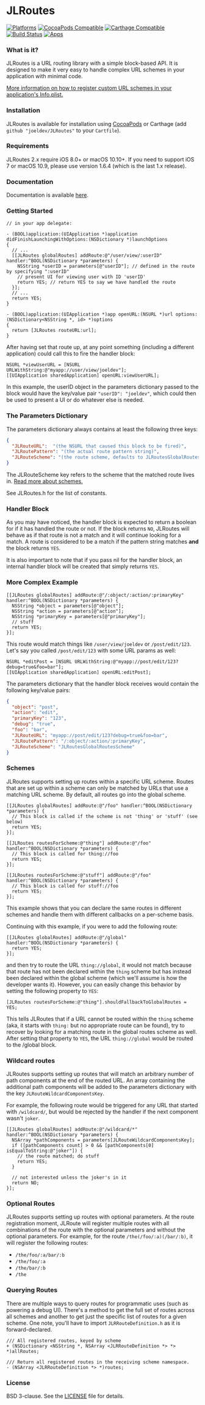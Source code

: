 JLRoutes
========

[![Platforms](https://img.shields.io/cocoapods/p/JLRoutes.svg?style=flat)](http://cocoapods.org/pods/JLRoutes)
[![CocoaPods Compatible](https://img.shields.io/cocoapods/v/JLRoutes.svg)](http://cocoapods.org/pods/JLRoutes)
[![Carthage Compatible](https://img.shields.io/badge/Carthage-compatible-4BC51D.svg?style=flat)](https://github.com/Carthage/Carthage)
[![Build Status](https://travis-ci.org/joeldev/JLRoutes.svg?branch=master)](https://travis-ci.org/joeldev/JLRoutes)
[![Apps](https://img.shields.io/cocoapods/at/JLRoutes.svg?maxAge=2592000)](https://cocoapods.org/pods/JLRoutes)

### What is it? ###
JLRoutes is a URL routing library with a simple block-based API. It is designed to make it very easy to handle complex URL schemes in your application with minimal code.

[More information on how to register custom URL schemes in your application's Info.plist.](https://developer.apple.com/library/ios/documentation/iPhone/Conceptual/iPhoneOSProgrammingGuide/Inter-AppCommunication/Inter-AppCommunication.html#//apple_ref/doc/uid/TP40007072-CH6-SW2)

### Installation ###
JLRoutes is available for installation using [CocoaPods](https://cocoapods.org/pods/JLRoutes) or Carthage (add `github "joeldev/JLRoutes"` to your `Cartfile`).

### Requirements ###
JLRoutes 2.x require iOS 8.0+ or macOS 10.10+. If you need to support iOS 7 or macOS 10.9, please use version 1.6.4 (which is the last 1.x release).

### Documentation ###
Documentation is available [here](http://cocoadocs.org/docsets/JLRoutes/).

### Getting Started ###
```objc
// in your app delegate:

- (BOOL)application:(UIApplication *)application didFinishLaunchingWithOptions:(NSDictionary *)launchOptions
{
  // ...
  [[JLRoutes globalRoutes] addRoute:@"/user/view/:userID" handler:^BOOL(NSDictionary *parameters) {
    NSString *userID = parameters[@"userID"]; // defined in the route by specifying ":userID"
    // present UI for viewing user with ID 'userID'
    return YES; // return YES to say we have handled the route
  }];
  // ...
  return YES;
}

- (BOOL)application:(UIApplication *)app openURL:(NSURL *)url options:(NSDictionary<NSString *, id> *)options
{
  return [JLRoutes routeURL:url];
}
```

After having set that route up, at any point something (including a different application) could call this to fire the handler block:
```objc
NSURL *viewUserURL = [NSURL URLWithString:@"myapp://user/view/joeldev"];
[[UIApplication sharedApplication] openURL:viewUserURL];
```

In this example, the userID object in the parameters dictionary passed to the block would have the key/value pair `"userID": "joeldev"`, which could then be used to present a UI or do whatever else is needed.

### The Parameters Dictionary ###

The parameters dictionary always contains at least the following three keys:
```json
{
  "JLRouteURL":  "(the NSURL that caused this block to be fired)",
  "JLRoutePattern": "(the actual route pattern string)",
  "JLRouteScheme": "(the route scheme, defaults to JLRoutesGlobalRoutesScheme)"
}
```

The JLRouteScheme key refers to the scheme that the matched route lives in. [Read more about schemes.](https://github.com/joeldev/JLRoutes#scheme-namespaces)

See JLRoutes.h for the list of constants.

### Handler Block ###

As you may have noticed, the handler block is expected to return a boolean for if it has handled the route or not. If the block returns `NO`, JLRoutes will behave as if that route is not a match and it will continue looking for a match. A route is considered to be a match if the pattern string matches **and** the block returns `YES`.

It is also important to note that if you pass nil for the handler block, an internal handler block will be created that simply returns `YES`.

### More Complex Example ###

```objc
[[JLRoutes globalRoutes] addRoute:@"/:object/:action/:primaryKey" handler:^BOOL(NSDictionary *parameters) {
  NSString *object = parameters[@"object"];
  NSString *action = parameters[@"action"];
  NSString *primaryKey = parameters[@"primaryKey"];
  // stuff
  return YES;
}];
```

This route would match things like `/user/view/joeldev` or `/post/edit/123`. Let's say you called `/post/edit/123` with some URL params as well:

```objc
NSURL *editPost = [NSURL URLWithString:@"myapp://post/edit/123?debug=true&foo=bar"];
[[UIApplication sharedApplication] openURL:editPost];
```

The parameters dictionary that the handler block receives would contain the following key/value pairs:
```json
{
  "object": "post",
  "action": "edit",
  "primaryKey": "123",
  "debug": "true",
  "foo": "bar",
  "JLRouteURL": "myapp://post/edit/123?debug=true&foo=bar",
  "JLRoutePattern": "/:object/:action/:primaryKey",
  "JLRouteScheme": "JLRoutesGlobalRoutesScheme"
}
```

### Schemes ###

JLRoutes supports setting up routes within a specific URL scheme. Routes that are set up within a scheme can only be matched by URLs that use a matching URL scheme. By default, all routes go into the global scheme.

```objc
[[JLRoutes globalRoutes] addRoute:@"/foo" handler:^BOOL(NSDictionary *parameters) {
  // This block is called if the scheme is not 'thing' or 'stuff' (see below)
  return YES;
}];

[[JLRoutes routesForScheme:@"thing"] addRoute:@"/foo" handler:^BOOL(NSDictionary *parameters) {
  // This block is called for thing://foo
  return YES;
}];

[[JLRoutes routesForScheme:@"stuff"] addRoute:@"/foo" handler:^BOOL(NSDictionary *parameters) {
  // This block is called for stuff://foo
  return YES;
}];
```

This example shows that you can declare the same routes in different schemes and handle them with different callbacks on a per-scheme basis.

Continuing with this example, if you were to add the following route:

```objc
[[JLRoutes globalRoutes] addRoute:@"/global" handler:^BOOL(NSDictionary *parameters) {
  return YES;
}];
```

and then try to route the URL `thing://global`, it would not match because that route has not been declared within the `thing` scheme but has instead been declared within the global scheme (which we'll assume is how the developer wants it). However, you can easily change this behavior by setting the following property to `YES`:

```objc
[JLRoutes routesForScheme:@"thing"].shouldFallbackToGlobalRoutes = YES;
```

This tells JLRoutes that if a URL cannot be routed within the `thing` scheme (aka, it starts with `thing:` but no appropriate route can be found), try to recover by looking for a matching route in the global routes scheme as well. After setting that property to `YES`, the URL `thing://global` would be routed to the /global block.


### Wildcard routes ###

JLRoutes supports setting up routes that will match an arbitrary number of path components at the end of the routed URL. An array containing the additional path components will be added to the parameters dictionary with the key `JLRouteWildcardComponentsKey`.

For example, the following route would be triggered for any URL that started with `/wildcard/`, but would be rejected by the handler if the next component wasn't `joker`.

```objc
[[JLRoutes globalRoutes] addRoute:@"/wildcard/*" handler:^BOOL(NSDictionary *parameters) {
  NSArray *pathComponents = parameters[JLRouteWildcardComponentsKey];
  if ([pathComponents count] > 0 && [pathComponents[0] isEqualToString:@"joker"]) {
    // the route matched; do stuff
    return YES;
  }

  // not interested unless the joker's in it
  return NO;
}];
```

### Optional Routes ###

JLRoutes supports setting up routes with optional parameters. At the route registration moment, JLRoute will register multiple routes with all combinations of the route with the optional parameters and without the optional parameters. For example, for the route `/the(/foo/:a)(/bar/:b)`, it will register the following routes:

- `/the/foo/:a/bar/:b`
- `/the/foo/:a`
- `/the/bar/:b`
- `/the`

### Querying Routes ###

There are multiple ways to query routes for programmatic uses (such as powering a debug UI). There's a method to get the full set of routes across all schemes and another to get just the specific list of routes for a given scheme. One note, you'll have to import `JLRRouteDefinition.h` as it is forward-declared.

```objc
/// All registered routes, keyed by scheme
+ (NSDictionary <NSString *, NSArray <JLRRouteDefinition *> *> *)allRoutes;

/// Return all registered routes in the receiving scheme namespace.
- (NSArray <JLRRouteDefinition *> *)routes;
```

### License ###
BSD 3-clause. See the [LICENSE](LICENSE) file for details.

